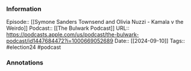### Information

Episode:: [[Symone Sanders Townsend and Olivia Nuzzi - Kamala v the Weirdo]]
Podcast:: [[The Bulwark Podcast]]
URL:: https://podcasts.apple.com/us/podcast/the-bulwark-podcast/id1447684472?i=1000669052689
Date:: [[2024-09-10]]
Tags:: #election24
#podcast


### Annotations

